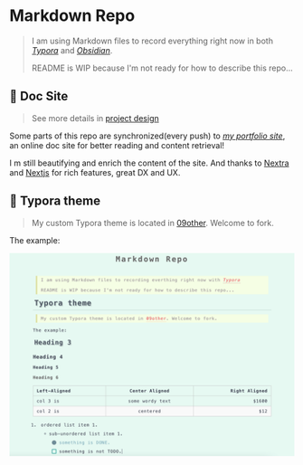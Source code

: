 # Markdown Repo

> I am using Markdown files to record everything right now in both _[Typora](https://typora.io/)_ and _[Obsidian](https://obsidian.md/)_.
>
> README is WIP because I'm not ready for how to describe this repo...

## 🎉 Doc Site

> See more details in [project design](./12project/doc_site_portfolio/index.md)

Some parts of this repo are synchronized(every push) to _[my portfolio site](https://portolio-livid.vercel.app/)_, an online doc site for better reading and content retrieval!

I m still beautifying and enrich the content of the site. And thanks to [Nextra](https://github.com/shuding/nextra) and [Nextjs](https://nextjs.org/) for rich features, great DX and UX.

## 📝 Typora theme

> My custom Typora theme is located in [09other](./09other/typora_themes). Welcome to fork.

The example:

![image-20210213235816984](09other/typora_themes/README.assets/image-20210213235816984.png)
